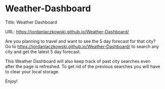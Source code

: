 # Weather-Dashboard

Title: Weather Dashboard

URL: https://jordanlaczkowski.github.io/Weather-Dashboard/

Are you planning to travel and want to see the 5 day forecast for that city? Go to https://jordanlaczkowski.github.io/Weather-Dashboard/ to search any city and get the latest 5 day forecast.

This Weather Dashboard will also keep track of past city searches even after the page is refreshed. To get rid of the previous searches you will have to clear your local storage.

Enjoy!


